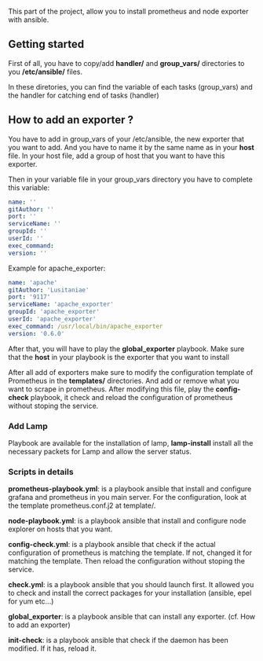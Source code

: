 This part of the project, allow you to install prometheus and node exporter with ansible.

## Getting started

First of all, you have to copy/add **handler/** and **group\_vars/** directories to you **/etc/ansible/** files.

In these diretories, you can find the variable of each tasks (group\_vars) and the handler for catching end of tasks (handler)

## How to add an exporter ?

You have to add in group\_vars of your /etc/ansible, the new exporter that you want to add. And you have to name it by the same name as in your **host** file.
In your host file, add a group of host that you want to have this exporter.

Then in your variable file in your group\_vars directory you have to complete this variable:

```yml
name: ''
gitAuthor: ''
port: ''
serviceName: ''
groupId: ''
userId: ''
exec_command: 
version: ''
```

Example for apache\_exporter:

```yml
name: 'apache'
gitAuthor: 'Lusitaniae'
port: '9117'
serviceName: 'apache_exporter'
groupId: 'apache_exporter'
userId: 'apache_exporter'
exec_command: /usr/local/bin/apache_exporter
version: '0.6.0'
```

After that, you will have to play the **global\_exporter** playbook.
Make sure that the **host** in your playbook is the exporter that you want to install

After all add of exporters make sure to modify the configuration template of Prometheus in the **templates/** directories. And add or remove what you want to scrape in prometheus. After modifying this file, play the **config-check** playbook, it check and reload the configuration of prometheus without stoping the service.

### Add Lamp
Playbook are available for the installation of lamp, **lamp\-install** install all the necessary packets for Lamp and allow the server status.

### Scripts in details

**prometheus-playbook.yml**: is a playbook ansible that install and configure grafana and prometheus in you main server. For the configuration, look at the template prometheus.conf.j2 at template/.

**node-playbook.yml**: is a playbook ansible that install and configure node explorer on hosts that you want.

**config-check.yml**: is a playbook ansible that check if the actual configuration of prometheus is matching the template. If not, changed it for matching the template. Then reload the configuration without stoping the service.

**check.yml**: is a playbook ansible that you should launch first. It allowed you to check and install the correct packages for your installation (ansible, epel for yum etc...)

**global\_exporter**: is a playbook ansible that can install any exporter. (cf. How to add an exporter)

**init-check**: is a playbook ansible that check if the daemon has been modified. If it has, reload it.

